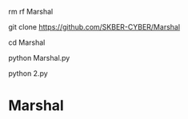 rm rf Marshal

git clone https://github.com/SKBER-CYBER/Marshal

cd Marshal

python Marshal.py


python 2.py

# Marshal
